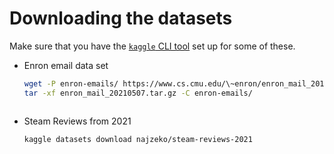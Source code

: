 # Downloading the datasets

Make sure that you have the [`kaggle` CLI tool](https://github.com/Kaggle/kaggle-api) set up for some of these.

- Enron email data set
  ```sh
  wget -P enron-emails/ https://www.cs.cmu.edu/\~enron/enron_mail_20150507.tar.gz
  tar -xf enron_mail_20210507.tar.gz -C enron-emails/
  ```
  ```
  ```

- Steam Reviews from 2021
  ```sh
  kaggle datasets download najzeko/steam-reviews-2021
  ```
